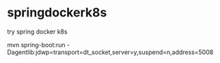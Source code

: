# springdockerk8s
try spring docker k8s


mvn spring-boot:run -Dagentlib:jdwp=transport=dt_socket,server=y,suspend=n,address=5008
